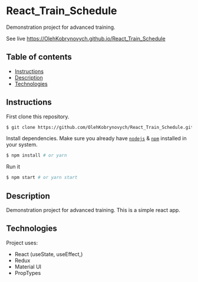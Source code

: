 # React_Train_Schedule

Demonstration project for advanced training.

See live https://OlehKobrynovych.github.io/React_Train_Schedule


## Table of contents
* [Instructions](#Instructions)
* [Description](#Description)
* [Technologies](#Technologies)


## Instructions

First clone this repository.
```bash
$ git clone https://github.com/OlehKobrynovych/React_Train_Schedule.git
```

Install dependencies. Make sure you already have [`nodejs`](https://nodejs.org/en/) & [`npm`](https://www.npmjs.com/) installed in your system.
```bash
$ npm install # or yarn
```

Run it
```bash
$ npm start # or yarn start
```

## Description
Demonstration project for advanced training.
This is a simple react app.


## Technologies
Project uses:
* React (useState, useEffect,)
* Redux
* Material UI
* PropTypes